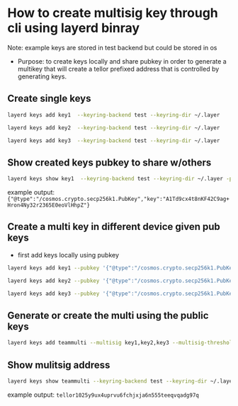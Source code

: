 # How to create multisig key through cli using layerd binray

Note: example keys are stored in test backend but could be stored in os

- Purpose: to create keys locally and share pubkey in order to generate a multikey that will create a tellor prefixed address that is controlled by generating keys.

## Create single keys

```sh
layerd keys add key1  --keyring-backend test --keyring-dir ~/.layer
```

```sh
layerd keys add key2  --keyring-backend test --keyring-dir ~/.layer
```

```sh
layerd keys add key3  --keyring-backend test --keyring-dir ~/.layer
```

## Show created keys pubkey to share w/others

```sh
layerd keys show key1  --keyring-backend test --keyring-dir ~/.layer -p
```

example output:
`{"@type":"/cosmos.crypto.secp256k1.PubKey","key":"A1Td9cx4t8nKF42C9ag+Hron4Ny32r2365E0eoVlHhpZ"}`

## Create a multi key in different device given pub keys

- first add keys locally using pubkey

```sh
layerd keys add key1 --pubkey '{"@type":"/cosmos.crypto.secp256k1.PubKey","key":"A00994obHdjRcP+C1NTwMcRbC5b+C8uQjqsYg9Xcf5ZO"}'  --keyring-backend test --keyring-dir ~/.layer
```

```sh
layerd keys add key2 --pubkey '{"@type":"/cosmos.crypto.secp256k1.PubKey","key":"AsetxjcT/JPB9t5ddPHoou5zEW32Kst2mMWoxzjnxAsC"}'  --keyring-backend test --keyring-dir ~/.layer
```

```sh
layerd keys add key3 --pubkey '{"@type":"/cosmos.crypto.secp256k1.PubKey","key":"A6dkBv59j1xL1zHGahPq0s6gO2aSUX2wAZyUwey57l+Q"}'  --keyring-backend test --keyring-dir ~/.layer
```

## Generate or create the multi using the public keys

```sh
layerd keys add teammulti --multisig key1,key2,key3 --multisig-threshold 2  --keyring-backend test --keyring-dir ~/.layer
```

## Show mulitsig address

```sh
layerd keys show teammulti --keyring-backend test --keyring-dir ~/.layer -a
```

example output:
`tellor1025y9ux4uprvu6fchjxja6n555teeqvqadg97q`
